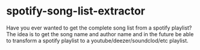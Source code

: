 # spotify-song-list-extractor
Have you ever wanted to get the complete song list from a spotify playlist? The idea is to get the song name and author name and in the future be able to transform a spotify playlist to a youtube/deezer/soundclod/etc playlist.
